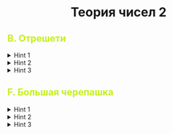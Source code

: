 <h1 style="text-align: center;">Теория чисел 2</h1>

## <span style="color: #c5f015"> B. Отрешети  </span>

<details>
    <summary>Hint 1</summary>


</details>


<details>
    <summary>Hint 2</summary>


</details>

<details>
    <summary>Hint 3</summary>


</details>

## <span style="color: #c5f015"> F. Большая черепашка </span>

<details>
    <summary>Hint 1</summary>


</details>

<details>
    <summary>Hint 2</summary>


</details>

<details>
    <summary>Hint 3</summary>


</details>
